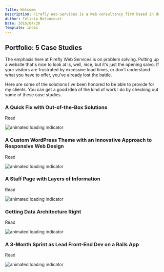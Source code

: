 ```yaml
---
Title: Welcome
Description: Firefly Web Services is a Web consultancy firm based in downtown Oakland, Caflifornia. We love WordPress!
Author: Felicia Betancourt
Date: 2016/04/20
Template: index
---
```


<section class="content">
    <div class="inner">
        <div class="welcome-wrap">
            <h2>Portfolio: 5 Case Studies</h2>
            <p>The emphasis here at Firefly Web Services is on problem solving. Putting up a website that's nice to look at is, well, nice, but it's just the opening salvo. If your visitors are frustrated by excessive load times, or don't understand what you have to offer, you've already lost the battle.</p>
            <p>Here are some of the solutions I've been honored to be able to provide for my clients. You can get a good idea of the kind of work I do by checking out some of these case studies.</p>
            <article class="case" data-casestudy="1">
                <h1>A Quick Fix with Out-of-the-Box Solutions</h1>
                <div class="more-less">
                    <span role="button">Read</span>
                    <p class="loading"><img src="../../assets/Loading_icon-translucent.gif" alt="animated loading indicator" /></p>
                    <div class="async"></div>
                </div>
            </article>
            <article class="case" data-casestudy="2">
                <h1>A Custom WordPress Theme with an Innovative Approach to Responsive Web Design</h1>
                <div class="more-less">
                    <span role="button">Read</span>
                    <p class="loading"><img src="../../assets/Loading_icon-translucent.gif" alt="animated loading indicator" /></p>
                    <div class="async"></div>
                </div>
            </article>
            <article class="case" data-casestudy="3">
                <h1>A Staff Page with Layers of Information</h1>
                <div class="more-less">
                    <span role="button">Read</span>
                    <p class="loading"><img src="../../assets/Loading_icon-translucent.gif" alt="animated loading indicator" /></p>
                    <div class="async"></div>
                </div>
            </article>
            <article class="case" data-casestudy="4">
                <h1>Getting Data Architecture Right</h1>
                <div class="more-less">
                    <span role="button">Read</span>
                    <p class="loading"><img src="../../assets/Loading_icon-translucent.gif" alt="animated loading indicator" /></p>
                    <div class="async"></div>
                </div>
            </article>
            <article class="case" data-casestudy="5">
                <h1>A 3-Month Sprint as Lead Front-End Dev on a Rails App</h1>
                <div class="more-less">
                    <span role="button">Read</span>
                    <p class="loading"><img src="../../assets/Loading_icon-translucent.gif" alt="animated loading indicator" /></p>
                    <div class="async"></div>
                </div>
            </article>
        </div>
    </div>
</section>
